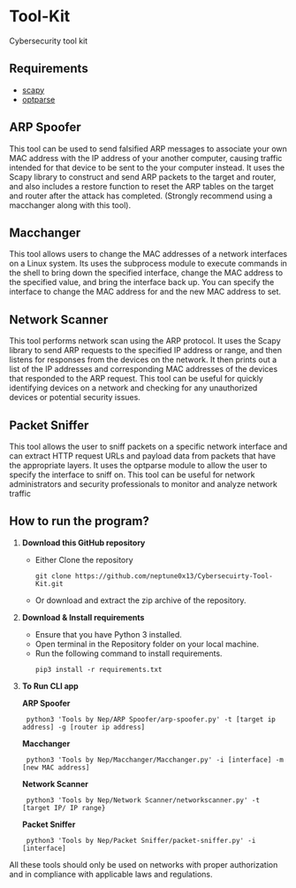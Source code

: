 # Tool-Kit
Cybersecurity tool kit

## Requirements 
  - [scapy](https://scapy.readthedocs.io/en/latest/) 
  - [optparse](https://docs.python.org/3/library/optparse.html)
## ARP Spoofer
   This tool can be used to send falsified ARP messages to associate your own MAC address with the IP address of your another computer, 
   causing traffic intended for that device to be sent to the your computer instead. It uses the Scapy library to construct and send ARP packets to the target and 
   router, and also includes a restore function to reset the ARP tables on the target and router after the attack has completed. 
   (Strongly recommend using a macchanger along with this tool).

## Macchanger
   This tool allows users to change the MAC addresses of a network interfaces on a Linux system. Its uses the subprocess module to execute commands in the shell 
   to bring down the specified interface, change the MAC address to the specified value, and bring the interface back up. You can specify the interface to change 
   the MAC address for and the new MAC address to set. 

## Network Scanner
   This tool performs network scan using the ARP protocol. It uses the Scapy library to send ARP requests to the specified IP address or range, and then 
   listens for responses from the devices on the network. It then prints out a list of the IP addresses and corresponding MAC addresses of the devices that responded 
   to the ARP request. This tool can be useful for quickly identifying devices on a network and checking for any unauthorized devices or potential security issues.

## Packet Sniffer
   This tool  allows the user to sniff packets on a specific network interface and can extract HTTP request URLs and payload data from packets that have the
   appropriate layers. It uses the optparse module to allow the user to specify the interface to sniff on. This tool can be useful for network administrators and 
   security professionals to monitor and analyze network traffic

## How to run the program?
1. **Download this GitHub repository**
	- Either Clone the repository
		```
		git clone https://github.com/neptune0x13/Cybersecuirty-Tool-Kit.git
		```
	- Or download and extract the zip archive of the repository.

2. **Download & Install requirements**
	- Ensure that you have Python 3 installed.
	- Open terminal in the Repository folder on your local machine.
	- Run the following command to install requirements.
		```
		pip3 install -r requirements.txt
 		```
3. **To Run CLI app**
   
   **ARP Spoofer**
		
		python3 'Tools by Nep/ARP Spoofer/arp-spoofer.py' -t [target ip address] -g [router ip address]
   **Macchanger**
		
		python3 'Tools by Nep/Macchanger/Macchanger.py' -i [interface] -m [new MAC address]
   **Network Scanner** 
                
		python3 'Tools by Nep/Network Scanner/networkscanner.py' -t [target IP/ IP range}
   **Packet Sniffer**
                
		python3 'Tools by Nep/Packet Sniffer/packet-sniffer.py' -i [interface]
   
All these tools should only be used on networks with proper authorization and in compliance with applicable laws and regulations.
